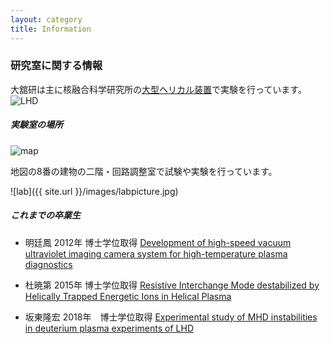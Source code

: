 ```yaml
---
layout: category
title: Information
---
```


### 研究室に関する情報

大舘研は主に核融合科学研究所の<a href="http://www.lhd.nifs.ac.jp" target="_blank">大型ヘリカル装置</a>で実験を行っています。
![LHD](http://www.lhd.nifs.ac.jp/img/LHD_11th.jpg)

##### 実験室の場所

![map](http://www.nifs.ac.jp/michi/img/map_no.gif)

地図の8番の建物の二階・回路調整室で試験や実験を行っています。

![lab]({{ site.url }}/images/labpicture.jpg)

##### これまでの卒業生

* 明廷鳳 2012年 博士学位取得
<a href="https://ir.soken.ac.jp/?action=pages_view_main&active_action=repository_view_main_item_detail&item_id=3574&item_no=1&page_id=29&block_id=155" > Development of high-speed vacuum ultraviolet imaging camera system for high-temperature plasma diagnostics </A>

* 杜暁第 2015年 博士学位取得
<a href = "https://ir.soken.ac.jp/?action=pages_view_main&active_action=repository_view_main_item_detail&item_id=5277&item_no=1&page_id=29&block_id=155" > Resistive Interchange Mode destabilized by Helically Trapped Energetic Ions in Helical Plasma </A>

* 坂東隆宏 2018年　博士学位取得
<a href = "https://ir.soken.ac.jp/?action=pages_view_main&active_action=repository_view_main_item_detail&item_id=5766&item_no=1&page_id=24&block_id=94" > Experimental study of MHD instabilities in deuterium plasma experiments of LHD </A>


